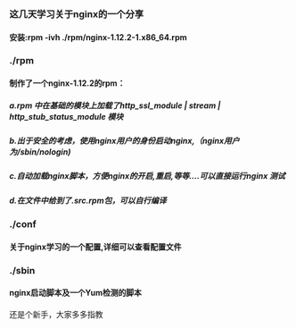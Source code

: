 ### 这几天学习关于nginx的一个分享
#### 安装:rpm -ivh ./rpm/nginx-1.12.2-1.x86_64.rpm
### ./rpm  
#### 制作了一个nginx-1.12.2的rpm：
  ##### a.rpm 中在基础的模块上加载了http_ssl_module | stream | http_stub_status_module 模块
  ##### b.出于安全的考虑，使用nginx用户的身份启动nginx,（nginx用户为/sbin/nologin)
  ##### c.自动加载nginx脚本，方便nginx的开启,重启,等等....可以直接运行nginx 测试
  ##### d.在文件中给到了.src.rpm包，可以自行编译
### ./conf
#### 关于nginx学习的一个配置,详细可以查看配置文件
### ./sbin
#### nginx启动脚本及一个Yum检测的脚本

还是个新手，大家多多指教
